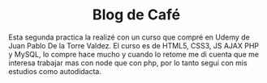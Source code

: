 <h1 align="center">
  Blog de Café
</h1>

Esta segunda practica la realizé con un curso que compré en Udemy de Juan Pablo De la Torre Valdez. El curso es de HTML5, CSS3, JS AJAX PHP y MySQL, lo compre hace mucho y cuando lo retome me di cuenta que me interesa trabajar mas con node que con php, por lo tanto seguí con mis estudios como autodidacta.
